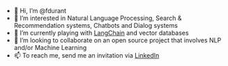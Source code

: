 - 👋 Hi, I’m @fdurant
- 👀 I’m interested in Natural Language Processing, Search & Recommendation systems, Chatbots and Dialog systems
- 🌱 I’m currently playing with [LangChain](https://python.langchain.com/en/latest/) and vector databases
- 💞️ I’m looking to collaborate on an open source project that involves NLP and/or Machine Learning
- 📫 To reach me, send me an invitation via [LinkedIn](https://www.linkedin.com/in/fdurant/)

<!---
fdurant/fdurant is a ✨ special ✨ repository because its `README.md` (this file) appears on your GitHub profile.
You can click the Preview link to take a look at your changes.
--->
